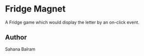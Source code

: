 # Fridge Magnet
A Fridge game which would display the letter by an on-click event.

## Author
Sahana Balram
